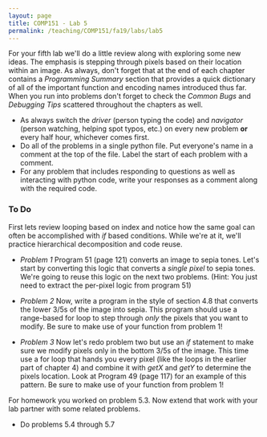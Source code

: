 ```yaml
---
layout: page
title: COMP151 - Lab 5
permalink: /teaching/COMP151/fa19/labs/lab5
---
```


For your fifth lab we'll do a little review along with exploring some new ideas. The emphasis is stepping through pixels based on their location within an image. As always, don't forget that at the end of each chapter contains a *Programming Summary* section that provides a quick dictionary of all of the important function and encoding names introduced thus far. When you run into problems don't forget to check the *Common Bugs* and *Debugging Tips* scattered throughout the chapters as well.

* As always switch the *driver* (person typing the code) and *navigator* (person watching, helping spot typos, etc.) on every new problem **or** every half hour, whichever comes first.
* Do all of the problems in a single python file. Put everyone's name in a comment at the top of the file. Label the start of each problem with a comment.
* For any problem that includes responding to questions as well as interacting with python code, write your responses as a comment along with the required code.  

### To Do

First lets review looping based on index and notice how the same goal can often be accomplished with *if* based conditions. While we're at it, we'll practice hierarchical decomposition and code reuse.

* *Problem 1* Program 51 (page 121) converts an image to sepia tones. Let's start by converting this logic that converts a *single pixel* to sepia tones.  We're going to reuse this logic on the next two problems. (Hint: You just need to extract the per-pixel logic from program 51)

* *Problem 2* Now, write a program in the style of section 4.8 that converts the lower 3/5s of the image into sepia. This program should use a range-based for loop to step through *only* the pixels that you want to modify. Be sure to make use of your function from problem 1!

* *Problem 3* Now let's redo problem two but use an *if* statement to make sure we modify pixels only in the bottom 3/5s of the image. This time use a for loop that hands you every pixel (like the loops in the earlier part of chapter 4) and combine it with *getX* and *getY* to determine the pixels location. Look at Program 49 (page 117) for an example of this pattern. Be sure to make use of your function from problem 1!

For homework you worked on problem 5.3. Now extend that work with your lab partner with some related problems.
* Do problems 5.4 through 5.7
